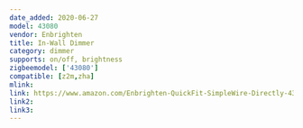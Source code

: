 ```yaml
---
date_added: 2020-06-27
model: 43080
vendor: Enbrighten
title: In-Wall Dimmer
category: dimmer
supports: on/off, brightness
zigbeemodel: ['43080']
compatible: [z2m,zha]
mlink: 
link: https://www.amazon.com/Enbrighten-QuickFit-SimpleWire-Directly-43080/dp/B08428GDS8
link2: 
link3: 
---
```


